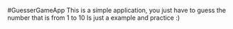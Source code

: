 #GuesserGameApp
This is a simple application, you just have to guess the number that is from 1 to 10
Is just a example and practice :)
